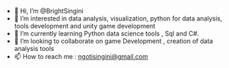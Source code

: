 - 👋 Hi, I’m @BrightSingini
- 👀 I’m interested in data analysis, visualization, python for data analysis, tools development and unity game development
- 🌱 I’m currently learning Python data science tools , Sql and C#.
- 💞️ I’m looking to collaborate on game Development , creation of data analysis tools 
- 📫 How to reach me : ngotisingini@gmail.com 

<!---
BrightSingini/BrightSingini is a ✨ special ✨ repository because its `README.md` (this file) appears on your GitHub profile.
You can click the Preview link to take a look at your changes.
--->
